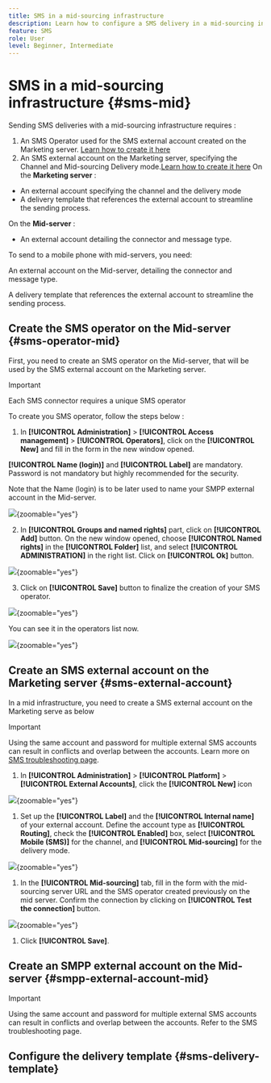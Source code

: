 ```yaml
---
title: SMS in a mid-sourcing infrastructure
description: Learn how to configure a SMS delivery in a mid-sourcing infrastructure
feature: SMS
role: User
level: Beginner, Intermediate
---
```


# SMS in a mid-sourcing infrastructure {#sms-mid}

Sending SMS deliveries with a mid-sourcing infrastructure requires : 

1. An SMS Operator used for the SMS external account created on the Marketing server. [Learn how to create it here](#sms-operator-mid)
1. An SMS external account on the Marketing server, specifying the Channel and Mid-sourcing Delivery mode.[Learn how to create it here](#sms-operator-mid)
On the **Marketing server** : 
* An external account specifying the channel and the delivery mode
* A delivery template that references the external account to streamline the sending process.

On the **Mid-server** :

* An external account detailing the connector and message type.

To send to a mobile phone with mid-servers, you need:





An external account on the Mid-server, detailing the connector and message type.

A delivery template that references the external account to streamline the sending process.

## Create the SMS operator on the Mid-server {#sms-operator-mid}

First, you need to create an SMS operator on the Mid-server, that will be used by the SMS external account on the Marketing server.

>[!IMPORTANT]
>
>Each SMS connector requires a unique SMS operator

To create you SMS operator, follow the steps below : 

1. In **[!UICONTROL Administration]** > **[!UICONTROL Access management]** > **[!UICONTROL Operators]**, click on the **[!UICONTROL New]** and fill in the form in the new window opened. 

**[!UICONTROL Name (login)]** and **[!UICONTROL Label]** are mandatory.
Password is not mandatory but highly recommended for the security.

Note that the Name (login) is to be later used to name your SMPP external account in the Mid-server.

![](assets/smsoperator_mid.png){zoomable="yes"}

2. In **[!UICONTROL Groups and named rights]** part, click on **[!UICONTROL Add]** button.
On the new window opened, choose **[!UICONTROL Named rights]** in the **[!UICONTROL Folder]** list, and select **[!UICONTROL ADMINISTRATION]** in the right list.
Click on **[!UICONTROL Ok]** button.

![](assets/smsoperator_rights.png){zoomable="yes"}

3. Click on **[!UICONTROL Save]** button to finalize the creation of your SMS operator. 

![](assets/smsoperator_save.png){zoomable="yes"}

You can see it in the operators list now.

![](assets/smsoperator_list.png){zoomable="yes"}

## Create an SMS external account on the Marketing server {#sms-external-account}

In a mid infrastructure, you need to create a SMS external account on the Marketing serve as below

>[!IMPORTANT]
>
>Using the same account and password for multiple external SMS accounts can result in conflicts and overlap between the accounts. Learn more on [SMS troubleshooting page](smpp-connection.md#sms-troubleshooting). 

1. In **[!UICONTROL Administration]** > **[!UICONTROL Platform]** > **[!UICONTROL External Accounts]**, click the **[!UICONTROL New]** icon

![](assets/sms_extaccount.png){zoomable="yes"}

1. Set up the **[!UICONTROL Label]** and the **[!UICONTROL Internal name]** of your external account. Define the account type as **[!UICONTROL Routing]**, check the **[!UICONTROL Enabled]** box, select **[!UICONTROL Mobile (SMS)]** for the channel, and **[!UICONTROL Mid-sourcing]** for the delivery mode.

![](assets/mid_smsextaccount.png){zoomable="yes"}

1. In the **[!UICONTROL Mid-sourcing]** tab, fill in the form with the mid-sourcing server URL and the SMS operator created previously on the mid server.
Confirm the connection by clicking on **[!UICONTROL Test the connection]** button.

![](assets/midtab_smsextaccount.png){zoomable="yes"}

1. Click **[!UICONTROL Save]**.

## Create an SMPP external account on the Mid-server {#smpp-external-account-mid}

>[!IMPORTANT]
>
>Using the same account and password for multiple external SMS accounts can result in conflicts and overlap between the accounts. Refer to the SMS troubleshooting page.



## Configure the delivery template {#sms-delivery-template}